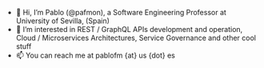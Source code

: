 - 👋 Hi, I’m Pablo (@pafmon), a Software Engineering Professor at University of Sevilla, (Spain)
- 👀 I’m interested in REST / GraphQL APIs development and operation, Cloud / Microservices Architectures, Service Governance and other cool stuff
- 📫 You can reach me at pablofm {at} us {dot} es

<!---
pafmon/pafmon is a ✨ special ✨ repository because its `README.md` (this file) appears on your GitHub profile.
You can click the Preview link to take a look at your changes.
--->
